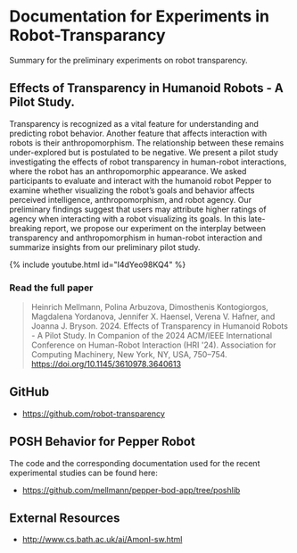 # Documentation for Experiments in Robot-Transparancy

Summary for the preliminary experiments on robot transparency.

## Effects of Transparency in Humanoid Robots - A Pilot Study.

Transparency is recognized as a vital feature for understanding and predicting robot behavior. Another feature that affects interaction with robots is their anthropomorphism. The relationship between these remains under-explored but is postulated to be negative. We present a pilot study investigating the effects of robot transparency in human-robot interactions, where the robot has an anthropomorphic appearance. We asked participants to evaluate and interact with the humanoid robot Pepper to examine whether visualizing the robot’s goals and behavior affects perceived intelligence, anthropomorphism, and robot agency. Our preliminary findings suggest that users may attribute higher ratings of agency when interacting with a robot visualizing its goals. In this late-breaking report, we propose our experiment on the interplay between transparency and anthropomorphism in human-robot interaction and summarize insights from our preliminary pilot study.

{% include youtube.html id="I4dYeo98KQ4" %}

### Read the full paper
> Heinrich Mellmann, Polina Arbuzova, Dimosthenis Kontogiorgos, Magdalena Yordanova, Jennifer X. Haensel, Verena V. Hafner, and Joanna J. Bryson. 2024. Effects of Transparency in Humanoid Robots - A Pilot Study. In Companion of the 2024 ACM/IEEE International Conference on Human-Robot Interaction (HRI '24). 
Association for Computing Machinery, New York, NY, USA, 750–754. 
https://doi.org/10.1145/3610978.3640613

## GitHub

* <https://github.com/robot-transparency>

## POSH Behavior for Pepper Robot

The code and the corresponding documentation used for the recent experimental studies can be found here:
* <https://github.com/mellmann/pepper-bod-app/tree/poshlib>

## External Resources

* <http://www.cs.bath.ac.uk/ai/AmonI-sw.html>


